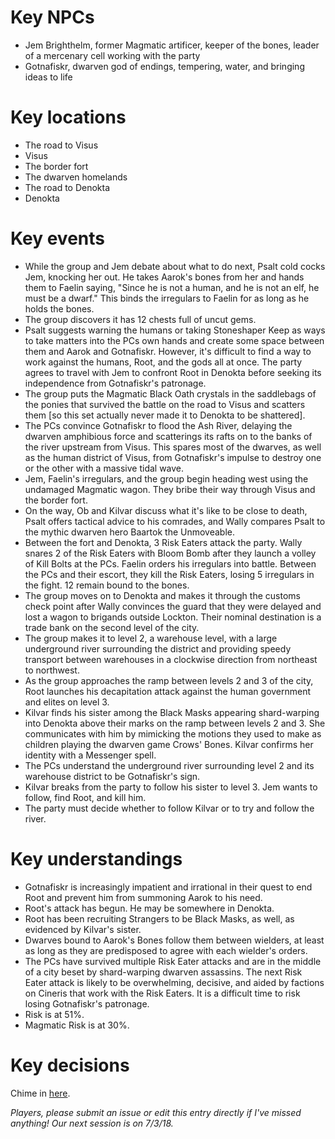 # Key NPCs

- Jem Brighthelm, former Magmatic artificer, keeper of the bones, leader of a mercenary cell working with the party
- Gotnafiskr, dwarven god of endings, tempering, water, and bringing ideas to life

# Key locations

- The road to Visus
- Visus
- The border fort
- The dwarven homelands
- The road to Denokta
- Denokta

# Key events

- While the group and Jem debate about what to do next, Psalt cold cocks Jem, knocking her out. He takes Aarok's bones from her and hands them to Faelin saying, "Since he is not a human, and he is not an elf, he must be a dwarf." This binds the irregulars to Faelin for as long as he holds the bones.
- The group discovers it has 12 chests full of uncut gems.
- Psalt suggests warning the humans or taking Stoneshaper Keep as ways to take matters into the PCs own hands and create some space between them and Aarok and Gotnafiskr. However, it's difficult to find a way to work against the humans, Root, and the gods all at once. The party agrees to travel with Jem to confront Root in Denokta before seeking its independence from Gotnafiskr's patronage.
- The group puts the Magmatic Black Oath crystals in the saddlebags of the ponies that survived the battle on the road to Visus and scatters them [so this set actually never made it to Denokta to be shattered].
- The PCs convince Gotnafiskr to flood the Ash River, delaying the dwarven amphibious force and scatterings its rafts on to the banks of the river upstream from Visus. This spares most of the dwarves, as well as the human district of Visus, from Gotnafiskr's impulse to destroy one or the other with a massive tidal wave.
- Jem, Faelin's irregulars, and the group begin heading west using the undamaged Magmatic wagon. They bribe their way through Visus and the border fort. 
- On the way, Ob and Kilvar discuss what it's like to be close to death, Psalt offers tactical advice to his comrades, and Wally compares Psalt to the mythic dwarven hero Baartok the Unmoveable.
- Between the fort and Denokta, 3 Risk Eaters attack the party. Wally snares 2 of the Risk Eaters with Bloom Bomb after they launch a volley of Kill Bolts at the PCs. Faelin orders his irregulars into battle. Between the PCs and their escort, they kill the Risk Eaters, losing 5 irregulars in the fight. 12 remain bound to the bones.
- The group moves on to Denokta and makes it through the customs check point after Wally convinces the guard that they were delayed and lost a wagon to brigands outside Lockton. Their nominal destination is a trade bank on the second level of the city.
- The group makes it to level 2, a warehouse level, with a large underground river surrounding the district and providing speedy transport between warehouses in a clockwise direction from northeast to northwest.
- As the group approaches the ramp between levels 2 and 3 of the city, Root launches his decapitation attack against the human government and elites on level 3. 
- Kilvar finds his sister among the Black Masks appearing shard-warping into Denokta above their marks on the ramp between levels 2 and 3. She communicates with him by mimicking the motions they used to make as children playing the dwarven game Crows' Bones. Kilvar confirms her identity with a Messenger spell. 
- The PCs understand the underground river surrounding level 2 and its warehouse district to be Gotnafiskr's sign.
- Kilvar breaks from the party to follow his sister to level 3. Jem wants to follow, find Root, and kill him.
- The party must decide whether to follow Kilvar or to try and follow the river.

# Key understandings

- Gotnafiskr is increasingly impatient and irrational in their quest to end Root and prevent him from summoning Aarok to his need.
- Root's attack has begun. He may be somewhere in Denokta.
- Root has been recruiting Strangers to be Black Masks, as well, as evidenced by Kilvar's sister.
- Dwarves bound to Aarok's Bones follow them between wielders, at least as long as they are predisposed to agree with each wielder's orders.
- The PCs have survived multiple Risk Eater attacks and are in the middle of a city beset by shard-warping dwarven assassins. The next Risk Eater attack is likely to be overwhelming, decisive, and aided by factions on Cineris that work with the Risk Eaters. It is a difficult time to risk losing Gotnafiskr's patronage.
- Risk is at 51%.
- Magmatic Risk is at 30%.

# Key decisions

Chime in [here](https://github.com/chadsansing/cineris-campaign/issues/20).

*Players, please submit an issue or edit this entry directly if I've missed anything! Our next session is on 7/3/18.*
